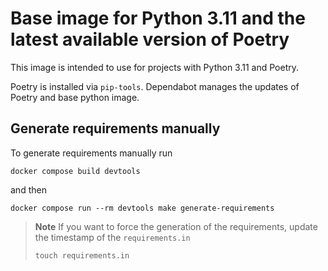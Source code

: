 # Base image for Python 3.11 and the latest available version of Poetry

This image is intended to use for projects with Python 3.11 and Poetry.

Poetry is installed via `pip-tools`. Dependabot manages the updates
of Poetry and base python image.

## Generate requirements manually

To generate requirements manually run

```shell
docker compose build devtools
```

and then

```shell
docker compose run --rm devtools make generate-requirements
```

>**Note** If you want to force the generation of the requirements,
> update the timestamp of the `requirements.in`
>
> ```shell
> touch requirements.in
> ```

